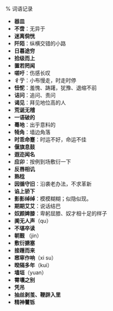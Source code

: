 % 词语记录

- __器皿__
- __不啻__：无异于
- __迷离倘恍__
- __阡陌__：纵横交错的小路
- __日暮途穷__
- __拾级而上__
- __置若罔闻__
- __嗟吁__：伤感长叹
- __彳亍__：小布慢走，时走时停
- __忸怩__：羞愧、踌躇，犹豫、退缩不前
- __诘问__：追问、责问
- __谒见__：拜见地位高的人
- __荒诞无稽__
- __一语破的__
- __蓦地__：出乎意料的
- __犄角__：墙边角落 
- __时乖命蹇__：时运不好，命运不佳
- __偃旗息鼓__
- __遐迩闻名__
- __应卯__：按例到场敷衍一下
- __反唇相讥__
- __熟稔__
- __因循守旧__：沿袭老办法，不求革新
- __谄上骄下__
- __影影绰绰__：模模糊糊；似隐似现。
- __期期艾艾__：说话结巴
- __奴颜婢膝__：卑躬屈膝、奴才相十足的样子
- __阒无人声__（qu）
- __不堪卒读__ 
- __朝觐__ （jin）
- __敷衍搪塞__
- __接踵而来__
- __窸窣作响__（xi su）
- __暌隔多年__（kui）
- __墙垣__（yuan）
- __霄壤之别__
- __凭吊__
- __抽丝剥茧、鞭辟入里__
- __精神矍铄__
